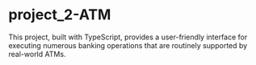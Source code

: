 # project_2-ATM
This project, built with TypeScript, provides a user-friendly interface for executing numerous banking operations that are routinely supported by real-world ATMs.
